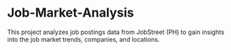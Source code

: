 # Job-Market-Analysis
This project analyzes job postings data from JobStreet (PH) to gain insights into the job market trends, companies, and locations.
